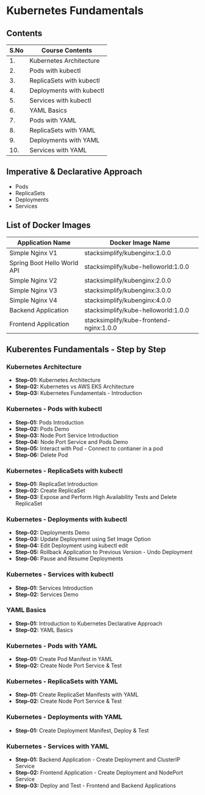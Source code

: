 # Kubernetes Fundamentals



## Contents

| S.No | Course Contents |
| ---- | --------------- |
| 1. | Kubernetes Architecture  |
| 2. | Pods with kubectl  |
| 3. | ReplicaSets with kubectl  |
| 4. | Deployments with kubectl  |
| 5. | Services with kubectl  |
| 6. | YAML Basics  |
| 7. | Pods with YAML  |
| 8. | ReplicaSets with YAML  |
| 9. | Deployments with YAML  |
| 10. | Services with YAML  |

## Imperative & Declarative Approach
- Pods
- ReplicaSets
- Deployments
- Services

## List of Docker Images

| Application Name  | Docker Image Name |
| ----------------- | ----------------- |
| Simple Nginx V1  | stacksimplify/kubenginx:1.0.0  |
| Spring Boot Hello World API  | stacksimplify/kube-helloworld:1.0.0  |
| Simple Nginx V2  | stacksimplify/kubenginx:2.0.0  |
| Simple Nginx V3  | stacksimplify/kubenginx:3.0.0  |
| Simple Nginx V4  | stacksimplify/kubenginx:4.0.0  |
| Backend Application  | stacksimplify/kube-helloworld:1.0.0  |
| Frontend Application  | stacksimplify/kube-frontend-nginx:1.0.0  |

## Kuberentes Fundamentals - Step by Step




### Kubernetes Architecture
- **Step-01:** Kubernetes Architecture
- **Step-02:** Kubernetes vs AWS EKS Architecture
- **Step-03:** Kubernetes Fundamentals - Introduction

### Kubernetes - Pods with kubectl
- **Step-01:** Pods Introduction
- **Step-02:** Pods Demo
- **Step-03:** Node Port Service Introduction
- **Step-04:** Node Port Service and Pods Demo
- **Step-05:** Interact with Pod - Connect to contianer in a pod
- **Step-06:** Delete Pod

### Kubernetes - ReplicaSets with kubectl
- **Step-01:** ReplicaSet Introduction
- **Step-02:** Create ReplicaSet
- **Step-03:** Expose and Perform High Availability Tests and Delete ReplicaSet

### Kubernetes - Deployments with kubectl
- **Step-02:** Deployments Demo
- **Step-03:** Update Deployment using Set Image Option
- **Step-04:** Edit Deployment using kubectl edit
- **Step-05:** Rollback Application to Previous Version - Undo Deployment
- **Step-06:** Pause and Resume Deployments

### Kubernetes - Services with kubectl
- **Step-01:** Services Introduction
- **Step-02:** Services Demo

### YAML Basics
- **Step-01:** Introduction to Kubernetes Declarative Approach
- **Step-02:** YAML Basics

### Kubernetes - Pods with YAML
- **Step-01:** Create Pod Manifest in YAML
- **Step-02:** Create Node Port Service & Test

### Kubernetes - ReplicaSets with YAML
- **Step-01:** Create ReplicaSet Manifests with YAML
- **Step-02:** Create Node Port Service & Test

### Kubernetes - Deployments with YAML
- **Step-01:** Create Deployment Manifest, Deploy & Test

### Kubernetes - Services with YAML
- **Step-01:** Backend Application - Create Deployment and ClusterIP Service
- **Step-02:** Frontend Application - Create Deployment and NodePort Service
- **Step-03:** Deploy and Test - Frontend and Backend Applications






